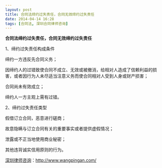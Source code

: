 ```yaml
---
layout: post
title: 合同法缔约过失责任，合同无效缔约过失责任
date: 2014-04-14 16:28
tags: [合同法, 深圳合同律师咨询]
---
```

<strong>合同法缔约过失责任，合同无效缔约过失责任</strong>

1、缔约过失责任构成条件

缔约一方违反先合同义务；

因缔约人的过错致使合同不成立、无效或被撤消，给相对人造成了信赖利益的损害，或者因行为人未尽适当注意义务而使合同相对人受到人身或财产损害；

合同尚未有效成立；

缔约人一方主观上需有过错。

2、缔约过失责任类型

假借订立合同，恶意进行磋商；

故意隐瞒与订立合同有关的重要事实或者提供虚假情况；

泄露或不正当地使用商业秘密；

其他违背诚实信用原则的行为。

<a href="http://www.wangpingan.com/">深圳律师咨询</a>：<a href="http://www.wangpingan.com/">http://www.wangpingan.com/</a>


